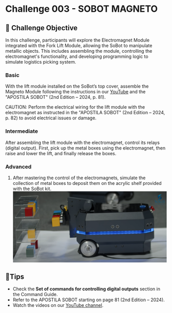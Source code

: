 # Challenge 003 - SOBOT MAGNETO

## 🎯 Challenge Objective
In this challenge, participants will explore the Electromagnet Module integrated with the Fork Lift Module, allowing the SoBot to manipulate metallic objects. This includes assembling the module, controlling the electromagnet's functionality, and developing programming logic to simulate logistics picking system.

### Basic

With the lift module installed on the SoBot’s top cover, assemble the Magneto Module following the instructions in our [YouTube](https://youtu.be/XTq0hs1Pg6g?list=PLJpodHj3AF0-VNTDBlsqiOu7pw9HkQsv-&t=340) and the "APOSTILA SOBOT" (2nd Edition – 2024, p. 81).

CAUTION: Perform the electrical wiring for the lift module with the electromagnet as instructed in the "APOSTILA SOBOT" (2nd Edition – 2024, p. 82) to avoid electrical issues or damage.
    

### Intermediate
After assembling the lift module with the electromagnet, control its relays (digital output). First, pick up the metal boxes using the electromagnet, then raise and lower the lift, and finally release the boxes.

### Advanced
 1. After mastering the control of the electromagnets, simulate the collection of metal boxes to deposit them on the acrylic shelf provided with the SoBot kit.
![Magneto Image](./imgs/challenge_003_magneto_image.png)

## 🌟Tips
- Check the **Set of commands for controlling digital outputs** section in the Command Guide.
- Refer to the APOSTILA SOBOT starting on page 81 (2nd Edition – 2024).
- Watch the videos on our [YouTube channel](https://www.youtube.com/@solistecnologia/videos).